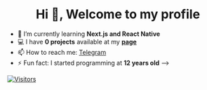 <h1 align="center">Hi 👋, Welcome to my profile</h1>

<!--- 
🔭 I’m currently working on ...
😄 Pronouns: ...
💬 Ask me about ...
🤔 I’m looking for help with ...
👯 I’m looking to collaborate on ...
-->

- 🌱 I’m currently learning **Next.js and React Native**
- 💻 I have **0 projects** available at my [**page**](https://jgbr123.github.io)
- 📫 How to reach me: [Telegram](https://t.me/JgBr123)
- ⚡ Fun fact: I started programming at **12 years old**
-->

[![Visitors](https://visitor-badge.glitch.me/badge?page_id=github/JgBr123)](https://jgbr123.github.io)
